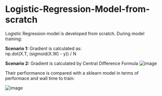 # Logistic-Regression-Model-from-scratch
Logistic Regression model is developed from scratch. During model training:

**Scenario 1:** Gradient is calculated as: <br>
np.dot(X.T, (sigmoid(X.W) - y)) / N

**Scenario 2:** Gradient is calculated by Central Difference Formula
![image](https://user-images.githubusercontent.com/52847288/117814269-b5780880-b281-11eb-9157-093cdce39e6b.png)

Their perfiormance is compared with a sklearn model in terms of performace and wall time to train:

![image](https://user-images.githubusercontent.com/52847288/117815275-ee64ad00-b282-11eb-904c-9b101c0805a9.png)

